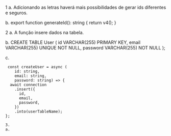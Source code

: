 1
a. Adicionando as letras haverá mais possibilidades de gerar ids diferentes e seguros.

b.
export function generateId(): string {
return v4();
}

2
a.
A função insere dados na tabela.

b.
CREATE TABLE User (
id VARCHAR(255) PRIMARY KEY,
email VARCHAR(255) UNIQUE NOT NULL,
password VARCHAR(255) NOT NULL
);

c.

     const createUser = async (
    	id: string,
    	email: string,
    	password: string) => {
      await connection
        .insert({
          id,
          email,
          password,
        })
        .into(userTableName);
    };

    3.
    a.
